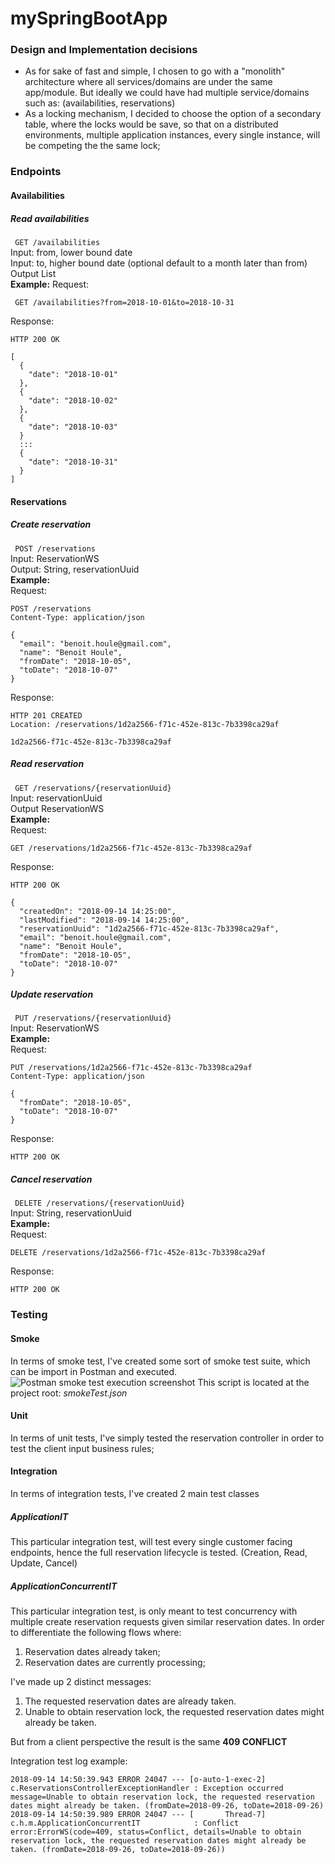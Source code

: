 
  
# mySpringBootApp  
  
### Design and Implementation decisions 

 - As for sake of fast and simple, I chosen to go with a "monolith" architecture where all services/domains are under the same app/module.  But ideally we could have had multiple service/domains such as: (availabilities, reservations)
 - As a locking mechanism, I decided to choose the option of a secondary table, where the locks would be save, so that on a distributed environments, multiple application instances, every single instance, will be competing the the same lock;

  
### Endpoints  
#### Availabilities  
##### Read availabilities  
``` GET /availabilities```  
Input: from, lower bound date  
Input: to, higher bound date (optional default to a month later than from)  
Output List<AvailabilitiesWS>  
**Example:** 
Request:
 
``` GET /availabilities?from=2018-10-01&to=2018-10-31```

Response:
 
```
HTTP 200 OK  

[  
  {
    "date": "2018-10-01"
  },
  {
    "date": "2018-10-02"
  },
  {
    "date": "2018-10-03"
  }
  :::
  {
    "date": "2018-10-31"
  }
]  
```  
#### Reservations  
##### Create reservation  
``` POST /reservations```  
Input: ReservationWS  
Output: String, reservationUuid  
**Example:**  
Request:  
```  
POST /reservations  
Content-Type: application/json  
  
{  
  "email": "benoit.houle@gmail.com",
  "name": "Benoit Houle",
  "fromDate": "2018-10-05",
  "toDate": "2018-10-07"
}  
```  
Response:  
```  
HTTP 201 CREATED  
Location: /reservations/1d2a2566-f71c-452e-813c-7b3398ca29af  
  
1d2a2566-f71c-452e-813c-7b3398ca29af  
```  
##### Read reservation  
``` GET /reservations/{reservationUuid}```  
Input: reservationUuid  
Output ReservationWS  
**Example:**  
Request:  
```  
GET /reservations/1d2a2566-f71c-452e-813c-7b3398ca29af  
```  
Response:  
```  
HTTP 200 OK  
  
{  
  "createdOn": "2018-09-14 14:25:00",
  "lastModified": "2018-09-14 14:25:00",
  "reservationUuid": "1d2a2566-f71c-452e-813c-7b3398ca29af",
  "email": "benoit.houle@gmail.com",
  "name": "Benoit Houle",
  "fromDate": "2018-10-05",
  "toDate": "2018-10-07"
}  
```  
##### Update reservation  
``` PUT /reservations/{reservationUuid}```  
Input: ReservationWS  
**Example:**  
Request:  
```  
PUT /reservations/1d2a2566-f71c-452e-813c-7b3398ca29af  
Content-Type: application/json  
  
{  
  "fromDate": "2018-10-05",
  "toDate": "2018-10-07"
}  
```  
Response:  
```  
HTTP 200 OK  
```  
##### Cancel reservation  
``` DELETE /reservations/{reservationUuid}```  
Input: String, reservationUuid  
**Example:**  
Request:  
```  
DELETE /reservations/1d2a2566-f71c-452e-813c-7b3398ca29af  
```  
Response:  
```  
HTTP 200 OK  
```

### Testing
#### Smoke
In terms of smoke test, I've created some sort of smoke test suite, which can be import in Postman and executed.
![Postman smoke test execution screenshot](smokeTestExecution.png)
This script is located at the project root: *smokeTest.json*
#### Unit
In terms of unit tests, I've simply tested the reservation controller in order to test the client input business rules;
#### Integration
In terms of integration tests, I've created 2 main test classes
##### ApplicationIT
This particular integration test, will test every single customer facing endpoints, hence the full reservation lifecycle is tested. (Creation, Read, Update, Cancel)
##### ApplicationConcurrentIT
This particular integration test, is only meant to test concurrency with multiple create reservation requests given similar reservation dates.
In order to differentiate the following flows where:
 1. Reservation dates already taken;
 2. Reservation dates are currently processing;

I've made up 2 distinct messages:

 1. The requested reservation dates are already taken.
 2. Unable to obtain reservation lock, the requested reservation dates might already be taken.
 
But from a client perspective the result is the same **409 CONFLICT**

Integration test log example:
```
2018-09-14 14:50:39.943 ERROR 24047 --- [o-auto-1-exec-2] c.ReservationsControllerExceptionHandler : Exception occurred message=Unable to obtain reservation lock, the requested reservation dates might already be taken. (fromDate=2018-09-26, toDate=2018-09-26)
2018-09-14 14:50:39.989 ERROR 24047 --- [       Thread-7] c.h.m.ApplicationConcurrentIT            : Conflict error:ErrorWS(code=409, status=Conflict, details=Unable to obtain reservation lock, the requested reservation dates might already be taken. (fromDate=2018-09-26, toDate=2018-09-26))
```
